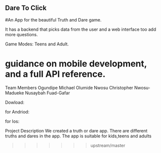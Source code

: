 

## Dare To Click


#An App for the beautiful Truth and Dare game. 

It has a backend that picks data from the user and a web interface too add more questions.

Game Modes: Teens and Adult.

guidance on mobile development, and a full API reference.
=======
Team Members
Ogundipe Michael
Olumide Nwosu
Christopher Nwosu-Madueke
Nusaybah Fuad-Gafar

Dowload:

for Andriod:

for Ios:

Project Description
We created a truth or dare app. There are different truths and dares in the app. The app is suitable for kids,teens and adults
>>>>>>> upstream/master
